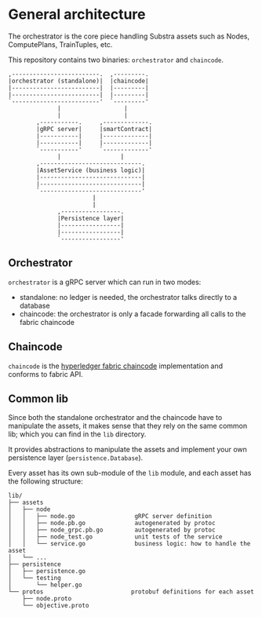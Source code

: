# General architecture

The orchestrator is the core piece handling Substra assets such as Nodes, ComputePlans, TrainTuples, etc.

This repository contains two binaries: `orchestrator` and `chaincode`.

```
,-------------------------.  ,---------.
|orchestrator (standalone)|  |chaincode|
|-------------------------|  |---------|
|-------------------------|  |---------|
`-------------------------'  `---------'
              |                  |
              |                  |
        ,-----------.     ,-------------.
        |gRPC server|     |smartContract|
        |-----------|     |-------------|
        |-----------|     |-------------|
        `-----------'     `-------------'
              |                 |
        ,-----------------------------.
        |AssetService (business logic)|
        |-----------------------------|
        |-----------------------------|
        `-----------------------------'
                        |
                        |
              ,-----------------.
              |Persistence layer|
              |-----------------|
              |-----------------|
              `-----------------'

```


## Orchestrator

`orchestrator` is a gRPC server which can run in two modes:
- standalone: no ledger is needed, the orchestrator talks directly to a database
- chaincode: the orchestrator is only a facade forwarding all calls to the fabric chaincode

## Chaincode

`chaincode` is the [hyperledger fabric chaincode](https://hyperledger-fabric.readthedocs.io/en/release-2.2/chaincode4ade.html#writing-your-first-chaincode) implementation and conforms to fabric API.

## Common lib

Since both the standalone orchestrator and the chaincode have to manipulate the assets,
it makes sense that they rely on the same common lib; which you can find in the `lib` directory.

It provides abstractions to manipulate the assets and implement your own persistence layer (`persistence.Database`).

Every asset has its own sub-module of the `lib` module, and each asset has the following structure:

```
lib/
├── assets
│   ├── node
│   │   ├── node.go                 gRPC server definition
│   │   ├── node.pb.go              autogenerated by protoc
│   │   ├── node_grpc.pb.go         autogenerated by protoc
│   │   ├── node_test.go            unit tests of the service
│   │   └── service.go              business logic: how to handle the asset
│   └── ...
├── persistence
│   ├── persistence.go
│   └── testing
│       └── helper.go
└── protos                         protobuf definitions for each asset
    ├── node.proto
    └── objective.proto
```
